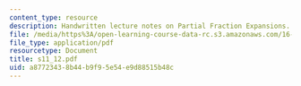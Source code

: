 ```yaml
---
content_type: resource
description: Handwritten lecture notes on Partial Fraction Expansions.
file: /media/https%3A/open-learning-course-data-rc.s3.amazonaws.com/16-01-unified-engineering-i-ii-iii-iv-fall-2005-spring-2006/a87723438b44b9f95e54e9d88515b48c_s11_12.pdf
file_type: application/pdf
resourcetype: Document
title: s11_12.pdf
uid: a8772343-8b44-b9f9-5e54-e9d88515b48c
---
```

